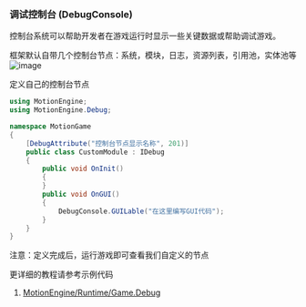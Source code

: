 ### 调试控制台 (DebugConsole)

控制台系统可以帮助开发者在游戏运行时显示一些关键数据或帮助调试游戏。

框架默认自带几个控制台节点：系统，模块，日志，资源列表，引用池，实体池等
![image](https://github.com/gmhevinci/MotionFramework/raw/master/Docs/Image/img2.png)  

定义自己的控制台节点  
```C#
using MotionEngine;
using MotionEngine.Debug;

namespace MotionGame
{
	[DebugAttribute("控制台节点显示名称", 201)]
	public class CustomModule : IDebug
	{
		public void OnInit()
		{
		}
		public void OnGUI()
		{
			DebugConsole.GUILable("在这里编写GUI代码");
		}
	}
}
```

注意：定义完成后，运行游戏即可查看我们自定义的节点

更详细的教程请参考示例代码
1. [MotionEngine/Runtime/Game.Debug](https://github.com/gmhevinci/MotionFramework/blob/master/Assets/MotionGame/Runtime/Game.Debug)
